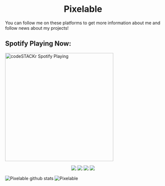 <h1 align="center">Pixelable</h1>

You can follow me on these platforms to get more information about me and follow news about my projects!


## Spotify Playing Now:

[<img src="https://now-playing-codestackr.vercel.app/api/spotify-playing" alt="codeSTACKr Spotify Playing" width="350" />](https://open.spotify.com/user/hojimymph0082cs92xwdqj74y)

<p align="center">
 <a href="https://discord.com/users/586567009525825537" target"blank_"><img src="https://img.shields.io/badge/Discord%20-7289DA.svg?&style=for-the-badge&logo=discord&logoColor=white"></a>
  <a href="https://www.github.com/Pixelable" target"blank_"><img src="https://img.shields.io/badge/GitHub%20-191717.svg?&style=for-the-badge&logo=github&logoColor=white"></a>
  <a href="https://open.spotify.com/user/hojimymph0082cs92xwdqj74y" target"blank_"><img src="https://img.shields.io/badge/Spotify%20-1ed760.svg?&style=for-the-badge&logo=spotify&logoColor=white"></a>
 <a href="https://www.instagram.com/erdemmsimsekk" target"blank_"><img src="https://img.shields.io/badge/INSTAGRAM%20-DC3175.svg?&style=for-the-badge&logo=instagram&logoColor=white"></a>

![Pixelable github stats](https://github-readme-stats.vercel.app/api?username=pixelable&count_private=true&show_icons=true&theme=dark&hide_border=true&include_all_commits=true)
![Pixelable](https://github-readme-stats.vercel.app/api/top-langs/?username=pixelable&theme=dark&hide_border=true&layout=compact)




